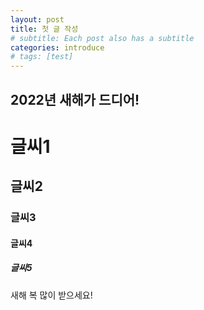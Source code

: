 ```yaml
---
layout: post
title: 첫 글 작성
# subtitle: Each post also has a subtitle
categories: introduce
# tags: [test]
---
```


## 2022년 새해가 드디어!

# 글씨1
## 글씨2
### 글씨3
#### 글씨4
##### 글씨5

새해 복 많이 받으세요!
